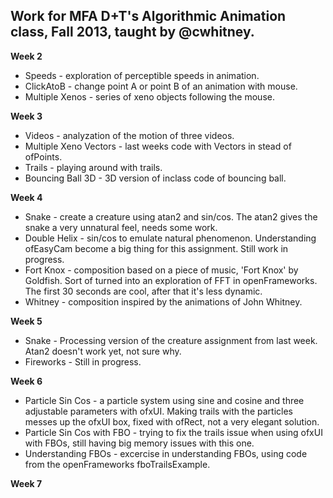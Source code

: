 Work for MFA D+T's Algorithmic Animation class, Fall 2013, taught by @cwhitney.
--------------

**Week 2**
- Speeds - exploration of perceptible speeds in animation.
- ClickAtoB - change point A or point B of an animation with mouse.
- Multiple Xenos - series of xeno objects following the mouse.

**Week 3**
- Videos - analyzation of the motion of three videos.
- Multiple Xeno Vectors - last weeks code with Vectors in stead of ofPoints.
- Trails - playing around with trails.
- Bouncing Ball 3D - 3D version of inclass code of bouncing ball.

**Week 4**
- Snake - create a creature using atan2 and sin/cos. The atan2 gives the snake a very unnatural feel, needs some work.
- Double Helix - sin/cos to emulate natural phenomenon. Understanding ofEasyCam become a big thing for this assignment. Still work in progress. 
- Fort Knox - composition based on a piece of music, 'Fort Knox' by Goldfish. Sort of turned into an exploration of FFT in openFrameworks. The first 30 seconds are cool, after that it's less dynamic.
- Whitney - composition inspired by the animations of John Whitney.

**Week 5**
- Snake - Processing version of the creature assignment from last week. Atan2 doesn't work yet, not sure why.
- Fireworks - Still in progress.

**Week 6**
- Particle Sin Cos - a particle system using sine and cosine and three adjustable parameters with ofxUI. Making trails with the particles messes up the ofxUI box, fixed with ofRect, not a very elegant solution. 
- Particle Sin Cos with FBO - trying to fix the trails issue when using ofxUI with FBOs, still having big memory issues with this one.
- Understanding FBOs - excercise in understanding FBOs, using code from the openFrameworks fboTrailsExample.

**Week 7**